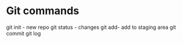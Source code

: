 # Git commands

git init - new repo
git status - changes
git add- add to staging area
git commit
git log